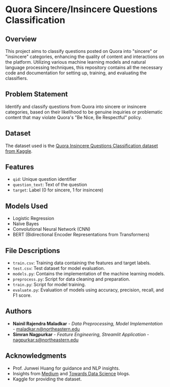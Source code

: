 # Quora Sincere/Insincere Questions Classification

## Overview
This project aims to classify questions posted on Quora into "sincere" or "insincere" categories, enhancing the quality of content and interactions on the platform. Utilizing various machine learning models and natural language processing techniques, this repository contains all the necessary code and documentation for setting up, training, and evaluating the classifiers.

## Problem Statement
Identify and classify questions from Quora into sincere or insincere categories, based on their likelihood to be genuine inquiries or problematic content that may violate Quora's "Be Nice, Be Respectful" policy.

## Dataset
The dataset used is the [Quora Insincere Questions Classification dataset from Kaggle](https://www.kaggle.com/c/quora-insincere-questions-classification).

## Features
- `qid`: Unique question identifier
- `question_text`: Text of the question
- `target`: Label (0 for sincere, 1 for insincere)

## Models Used
- Logistic Regression
- Naïve Bayes
- Convolutional Neural Network (CNN)
- BERT (Bidirectional Encoder Representations from Transformers)

## File Descriptions
- `train.csv`: Training data containing the features and target labels.
- `test.csv`: Test dataset for model evaluation.
- `models.py`: Contains the implementation of the machine learning models.
- `preprocess.py`: Script for data cleaning and preparation.
- `train.py`: Script for model training.
- `evaluate.py`: Evaluation of models using accuracy, precision, recall, and F1 score.

## Authors
- **Nainil Rajendra Maladkar** - *Data Preprocessing, Model Implementation* - maladkar.n@northeastern.edu
- **Simran Nagpurkar** - *Feature Engineering, Streamlit Application* - nagpurkar.s@northeastern.edu

## Acknowledgments
- Prof. Junwei Huang for guidance and NLP insights.
- Insights from [Medium](https://medium.com/@amitbalharakr93/quora-insincere-question-classification-2f19a973273b) and [Towards Data Science](https://towardsdatascience.com/quora-insincere-questions-classification-d5a655370c47) blogs.
- Kaggle for providing the dataset.


